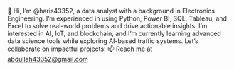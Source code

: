  👋 Hi, I’m @haris43352, a data analyst with a background in Electronics Engineering. I’m experienced in using Python, Power BI, SQL, Tableau, and Excel to solve real-world problems and drive actionable insights. I’m interested in AI, IoT, and blockchain, and I’m currently learning advanced data science tools while exploring AI-based traffic systems. 
Let’s collaborate on impactful projects! 📫 Reach me at abdullah43352@gmail.com

<!---
haris43352/haris43352 is a ✨ special ✨ repository because its `README.md` (this file) appears on your GitHub profile.
You can click the Preview link to take a look at your changes.
--->

